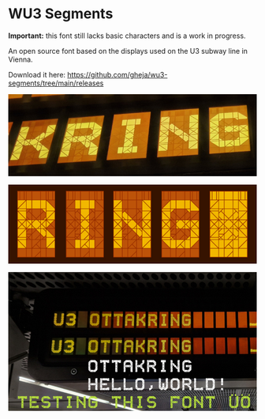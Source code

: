 # WU3 Segments

**Important:** this font still lacks basic characters and is a work in progress.

An open source font based on the displays used on the U3 subway line in Vienna.

Download it here: https://github.com/gheja/wu3-segments/tree/main/releases

![A close up of a display on the U3 line](thumbnail_3.jpg)

![A close up of the WU3 Segments font](thumbnail_2.jpg)

![A quick demo with the WU3 Segments font](thumbnail_1.jpg)

